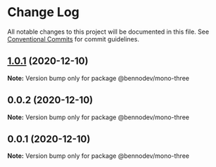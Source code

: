# Change Log

All notable changes to this project will be documented in this file.
See [Conventional Commits](https://conventionalcommits.org) for commit guidelines.

## [1.0.1](https://github.com/agile-ts/github-actions-test/compare/v0.0.2...v1.0.1) (2020-12-10)

**Note:** Version bump only for package @bennodev/mono-three






## 0.0.2 (2020-12-10)

**Note:** Version bump only for package @bennodev/mono-three

## 0.0.1 (2020-12-10)

**Note:** Version bump only for package @bennodev/mono-three
